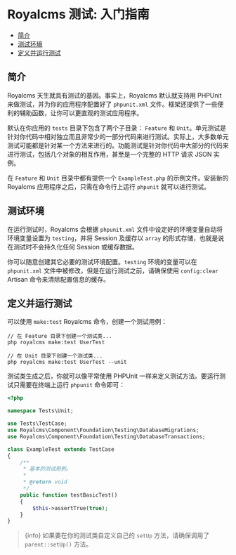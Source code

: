 # Royalcms 测试: 入门指南

- [简介](#introduction)
- [测试环境](#environment)
- [定义并运行测试](#creating-and-running-tests)

<a name="introduction"></a>
## 简介

Royalcms 天生就具有测试的基因。事实上，Royalcms 默认就支持用 PHPUnit 来做测试，并为你的应用程序配置好了 `phpunit.xml` 文件。框架还提供了一些便利的辅助函数，让你可以更直观的测试应用程序。

默认在你应用的 `tests` 目录下包含了两个子目录： `Feature` 和 `Unit`。单元测试是针对你代码中相对独立而且非常少的一部分代码来进行测试。实际上，大多数单元测试可能都是针对某一个方法来进行的。功能测试是针对你代码中大部分的代码来进行测试，包括几个对象的相互作用，甚至是一个完整的 HTTP 请求 JSON 实例。

在 `Feature` 和 `Unit` 目录中都有提供一个 `ExampleTest.php` 的示例文件。安装新的 Royalcms 应用程序之后，只需在命令行上运行 `phpunit` 就可以进行测试。

<a name="environment"></a>
## 测试环境

在运行测试时，Royalcms 会根据 `phpunit.xml` 文件中设定好的环境变量自动将环境变量设置为 `testing`，并将 Session 及缓存以 `array` 的形式存储，也就是说在测试时不会持久化任何 Session 或缓存数据。

你可以随意创建其它必要的测试环境配置。`testing` 环境的变量可以在 `phpunit.xml` 文件中被修改，但是在运行测试之前，请确保使用 `config:clear` Artisan 命令来清除配置信息的缓存。

<a name="creating-and-running-tests"></a>
## 定义并运行测试

可以使用 `make:test` Royalcms 命令，创建一个测试用例：

```
// 在 Feature 目录下创建一个测试类...
php royalcms make:test UserTest

// 在 Unit 目录下创建一个测试类...
php royalcms make:test UserTest --unit
```

测试类生成之后，你就可以像平常使用 PHPUnit 一样来定义测试方法。要运行测试只需要在终端上运行 `phpunit` 命令即可：

```php
<?php

namespace Tests\Unit;

use Tests\TestCase;
use Royalcms\Component\Foundation\Testing\DatabaseMigrations;
use Royalcms\Component\Foundation\Testing\DatabaseTransactions;

class ExampleTest extends TestCase
{
    /**
     * 基本的测试用例。
     *
     * @return void
     */
    public function testBasicTest()
    {
        $this->assertTrue(true);
    }
}
```

> {info} 如果要在你的测试类自定义自己的 `setUp` 方法，请确保调用了 `parent::setUp()` 方法。

